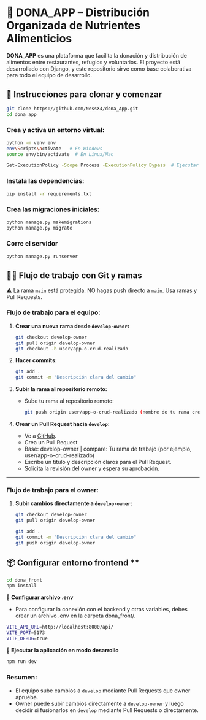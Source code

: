 # 🥗 DONA_APP – Distribución Organizada de Nutrientes Alimenticios

**DONA_APP** es una plataforma que facilita la donación y distribución de alimentos entre restaurantes, refugios y voluntarios. El proyecto está desarrollado con Django, y este repositorio sirve como base colaborativa para todo el equipo de desarrollo.

## 🚀 Instrucciones para clonar y comenzar

```bash
git clone https://github.com/NessX4/dona_App.git
cd dona_app
```

### Crea y activa un entorno virtual:
```bash
python -m venv env
env\Scripts\activate   # En Windows
source env/bin/activate  # En Linux/Mac

Set-ExecutionPolicy -Scope Process -ExecutionPolicy Bypass  # Ejecutar ese comando si tienen errores al activar el entorno virtual
```

### Instala las dependencias:
```bash
pip install -r requirements.txt
```

### Crea las migraciones iniciales:
```bash
python manage.py makemigrations
python manage.py migrate
```

### Corre el servidor 
```bash
python manage.py runserver
```


## 🧑‍💻 Flujo de trabajo con Git y ramas

⚠️ La rama `main` está protegida. NO hagas push directo a `main`. Usa ramas y Pull Requests.

### Flujo de trabajo para el equipo:
1. **Crear una nueva rama desde `develop-owner`:**
   ```bash
   git checkout develop-owner
   git pull origin develop-owner
   git checkout -b user/app-o-crud-realizado
   ```

2. **Hacer commits:**
   ```bash
   git add .
   git commit -m "Descripción clara del cambio"
   ```

3. **Subir la rama al repositorio remoto:**
   - Sube tu rama al repositorio remoto:
     ```bash
     git push origin user/app-o-crud-realizado (nombre de tu rama creada)
     ```

4. **Crear un Pull Request hacia `develop`:**
   - Ve a [GitHub](https://github.com/NessX4/dona_App/pulls).
   - Crea un Pull Request
   - Base: develop-owner  |  compare: Tu rama de trabajo (por ejemplo, user/app-o-crud-realizado)
   - Escribe un título y descripción claros para el Pull Request.
   - Solicita la revisión del owner y espera su aprobación.

---
### Flujo de trabajo para el owner:
1. **Subir cambios directamente a `develop-owner`:**
   ```bash
   git checkout develop-owner
   git pull origin develop-owner

   git add .
   git commit -m "Descripción clara del cambio"
   git push origin develop-owner
   ```


## 📦 Configurar entorno frontend **
```bash
cd dona_front
npm install
```

**🔑 Configurar archivo .env**
   - Para configurar la conexión con el backend y otras variables, debes crear un archivo .env en la carpeta dona_front/.
     
``` bash
VITE_API_URL=http://localhost:8000/api/
VITE_PORT=5173
VITE_DEBUG=true
```

**🚀 Ejecutar la aplicación en modo desarrollo**
``` bash
npm run dev
```  


### Resumen:
- El equipo sube cambios a `develop` mediante Pull Requests que owner aprueba.
- Owner puede subir cambios directamente a `develop-owner` y luego decidir si fusionarlos en `develop` mediante Pull Requests o directamente.
